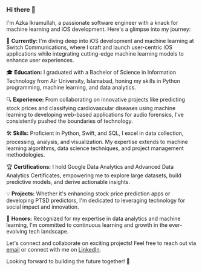 ### Hi there 👋

I'm Azka Ikramullah, a passionate software engineer with a knack for machine learning and iOS development. Here's a glimpse into my journey:

🚀 **Currently:** I'm diving deep into iOS development and machine learning at Switch Communications, where I craft and launch user-centric iOS applications while integrating cutting-edge machine learning models to enhance user experiences.

🎓 **Education:** I graduated with a Bachelor of Science in Information Technology from Air University, Islamabad, honing my skills in Python programming, machine learning, and data analytics.

🔍 **Experience:** From collaborating on innovative projects like predicting stock prices and classifying cardiovascular diseases using machine learning to developing web-based applications for audio forensics, I've consistently pushed the boundaries of technology.

🛠️ **Skills:** Proficient in Python, Swift, and SQL, I excel in data collection, processing, analysis, and visualization. My expertise extends to machine learning algorithms, data science techniques, and project management methodologies.

🏆 **Certifications:** I hold Google Data Analytics and Advanced Data Analytics Certificates, empowering me to explore large datasets, build predictive models, and derive actionable insights.

💡 **Projects:** Whether it's enhancing stock price prediction apps or developing PTSD predictors, I'm dedicated to leveraging technology for social impact and innovation.

🌟 **Honors:** Recognized for my expertise in data analytics and machine learning, I'm committed to continuous learning and growth in the ever-evolving tech landscape.

Let's connect and collaborate on exciting projects! Feel free to reach out via [email](mailto:azkaikramullah496@gmail.com) or connect with me on [LinkedIn](https://www.linkedin.com/in/azka-ikramullah/).

Looking forward to building the future together! 🚀
